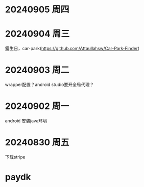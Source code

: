 # 20240905 周四

# 20240904 周三
露生日，car-park(https://github.com/Attaullahsw/Car-Park-Finder)

# 20240903 周二
wrapper配置？android studio要开全局代理？
# 20240902 周一
android 安装java环境 

# 20240830 周五
下载stripe

# paydk

